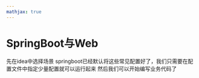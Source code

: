 ```yaml
---
mathjax: true
---
```


# SpringBoot与Web
 先在idea中选择场景
 springboot已经默认将这些常见配置好了，我们只需要在配置文件中指定少量配置就可以运行起来
 然后我们可以开始编写业务代码了
